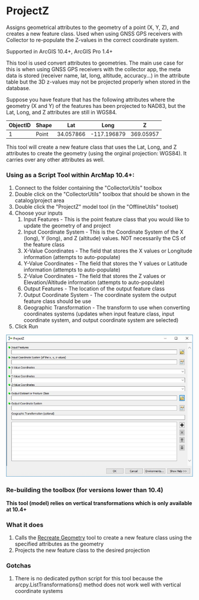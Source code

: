 # ProjectZ
Assigns geometrical attributes to the geometry of a point (X, Y, Z), and creates a new feature class. Used when using GNSS GPS receivers with Collector to re-populate the Z-values in the correct coordinate system.

Supported in ArcGIS 10.4+, ArcGIS Pro 1.4+

This tool is used convert attributes to geometries. The main use case for this is when using GNSS GPS receivers with the collector app, the meta data is stored (receiver name, lat, long, altitude, accuracy...) in the attribute table but the 3D z-values may not be projected properly when stored in the database. 

Suppose you have feature that has the following attributes where the geometry (X and Y) of the features has been projected to NAD83, but the Lat, Long, and Z attributes are still in WGS84. 

| ObjectID | Shape   | Lat       | Long        | Z         |
|----------|---------|-----------|-------------|-----------|
| 1        | Point | 34.057866 | -117.196879 | 369.05957 |

This tool will create a new feature class that uses the Lat, Long, and Z attributes to create the geometry (using the orginal projection: WGS84). It carries over any other attributes as well.

### Using as a Script Tool within ArcMap 10.4+:

1. Connect to the folder containing the "CollectorUtils" toolbox
2. Double click on the "CollectorUtils" toolbox that should be shown in the catalog/project area
3. Double click the "ProjectZ" model tool (in the "OfflineUtils" toolset)
4. Choose your inputs
    1. Input Features - This is the point feature class that you would like to update the geometry of and project
    2. Input Coordinate System - This is the Coordinate System of the X (long), Y (long), and Z (altitude) values. NOT necessarily the CS of the feature class
    3. X-Value Coordinates - The field that stores the X values or Longitude information (attempts to auto-populate)
    4. Y-Value Coordinates - The field that stores the Y values or Latitude information (attempts to auto-populate)
    5. Z-Value Coordinates - The field that stores the Z values or Elevation/Altitude information (attempts to auto-populate)
    6. Output Features - The location of the output feature class
    7. Output Coordinate System - The coordinate system the output feature class should be use
    8. Geographic Transformation - The transform to use when converting coordinates systems (updates when input feature class, input coordinate system, and output coordinate system are selected)
5. Click Run

![Alt text](images/ProjectZ_interface.JPG "Interface")

### Re-building the toolbox (for versions lower than 10.4)

**This tool (model) relies on vertical transformations which is only available at 10.4+** 

### What it does
1. Calls the [Recreate Geometry](recreate_geometry.md) tool to create a new feature class using the specified attributes as the geometry
2. Projects the new feature class to the desired projection

### Gotchas
1. There is no dedicated python script for this tool because the arcpy.ListTransformations() method does not work well with vertical coordinate systems
